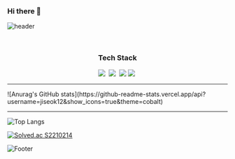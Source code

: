 ### Hi there 👋

<!--
**jiseok12/jiseok12** is a ✨ _special_ ✨ repository because its `README.md` (this file) appears on your GitHub profile.

Here are some ideas to get you started:

- 🔭 I’m currently working on ...
- 🌱 I’m currently learning ...
- 👯 I’m looking to collaborate on ...
- 🤔 I’m looking for help with ...
- 💬 Ask me about ...
- 📫 How to reach me: ...
- 😄 Pronouns: ...
- ⚡ Fun fact: ...
-->


  ![header](https://capsule-render.vercel.app/api?type=waving&color=random&height=300&section=header&text=leejiseok&fontSize=90)
  
  <br>
<div align="center">
  <h3>Tech Stack</h3>
  <div>
    <img src="https://img.shields.io/badge/C-A8B9CC?style=flat-square&logo=C&logoColor=white"/></a>&nbsp 
    <img src="https://img.shields.io/badge/Python-3766AB?style=flat-square&logo=Python&logoColor=white"/></a>&nbsp 
    <img src="https://img.shields.io/badge/-C%23-000000?logo=Csharp&style=flat"/> 
    <img src="https://img.shields.io/badge/JavaScript-F7DF1E?style=flat-square&logo=JavaScript&logoColor=white"/></a>&nbsp 
  </div>
</div>
<hr>
![Anurag's GitHub stats](https://github-readme-stats.vercel.app/api?username=jiseok12&show_icons=true&theme=cobalt)
<hr>
  
![Top Langs](https://github-readme-stats.vercel.app/api/top-langs/?username=jiseok12&layout=cobalt)
<br>
  
  [![Solved.ac S2210214](http://mazassumnida.wtf/api/v2/generate_badge?boj=S2210214)](https://solved.ac/S2210214)
  
  ![Footer](https://capsule-render.vercel.app/api?type=waving&color=auto&height=200&section=footer)
